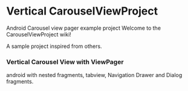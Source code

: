 # Vertical CarouselViewProject
Android Carousel view pager example project
Welcome to the CarouselViewProject wiki!

A sample project inspired from others. <h3>Vertical Carousel View with ViewPager </h3> android with nested fragments, tabview, Navigation Drawer and Dialog fragments.

